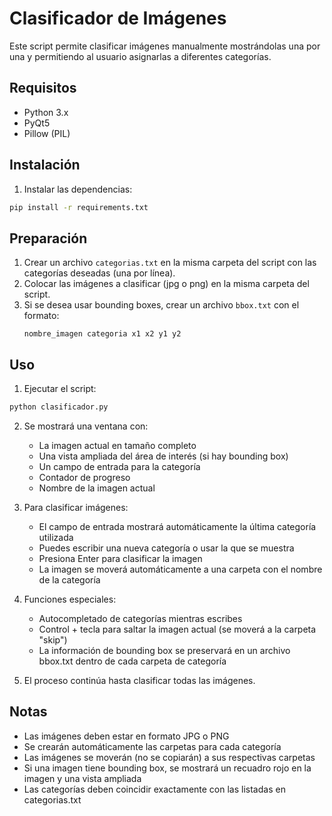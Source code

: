 # Clasificador de Imágenes

Este script permite clasificar imágenes manualmente mostrándolas una por una y permitiendo al usuario asignarlas a diferentes categorías.

## Requisitos

- Python 3.x
- PyQt5
- Pillow (PIL)

## Instalación

1. Instalar las dependencias:
```bash
pip install -r requirements.txt
```

## Preparación

1. Crear un archivo `categorias.txt` en la misma carpeta del script con las categorías deseadas (una por línea).
2. Colocar las imágenes a clasificar (jpg o png) en la misma carpeta del script.
3. Si se desea usar bounding boxes, crear un archivo `bbox.txt` con el formato:
   ```
   nombre_imagen categoria x1 x2 y1 y2
   ```

## Uso

1. Ejecutar el script:
```bash
python clasificador.py
```

2. Se mostrará una ventana con:
   - La imagen actual en tamaño completo
   - Una vista ampliada del área de interés (si hay bounding box)
   - Un campo de entrada para la categoría
   - Contador de progreso
   - Nombre de la imagen actual

3. Para clasificar imágenes:
   - El campo de entrada mostrará automáticamente la última categoría utilizada
   - Puedes escribir una nueva categoría o usar la que se muestra
   - Presiona Enter para clasificar la imagen
   - La imagen se moverá automáticamente a una carpeta con el nombre de la categoría

4. Funciones especiales:
   - Autocompletado de categorías mientras escribes
   - Control + tecla para saltar la imagen actual (se moverá a la carpeta "skip")
   - La información de bounding box se preservará en un archivo bbox.txt dentro de cada carpeta de categoría

5. El proceso continúa hasta clasificar todas las imágenes.

## Notas

- Las imágenes deben estar en formato JPG o PNG
- Se crearán automáticamente las carpetas para cada categoría
- Las imágenes se moverán (no se copiarán) a sus respectivas carpetas
- Si una imagen tiene bounding box, se mostrará un recuadro rojo en la imagen y una vista ampliada
- Las categorías deben coincidir exactamente con las listadas en categorias.txt 